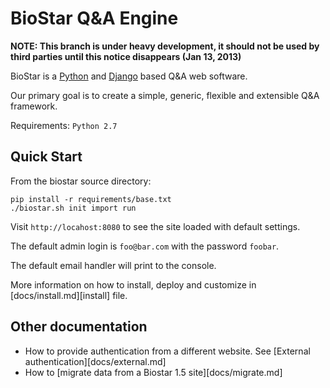 BioStar Q&A Engine
==================

**NOTE: This branch is under heavy development, it should not be used by third parties
until this notice disappears (Jan 13, 2013)**

BioStar is a [Python][python] and [Django][django] based Q&A web software.

Our primary goal is to create a simple, generic, flexible and extensible Q&A
framework.

Requirements: `Python 2.7`

Quick Start
------------

From the biostar source directory:

    pip install -r requirements/base.txt
    ./biostar.sh init import run

Visit `http://locahost:8080` to see the site loaded with default settings.

The default admin login is `foo@bar.com` with the password `foobar`.

The default email handler will print to the console.

More information on how to install, deploy and customize in [docs/install.md][install] file.

Other documentation
-------------------

* How to provide authentication from a different website. See [External authentication][docs/external.md]
* How to [migrate data from a Biostar 1.5 site][docs/migrate.md]

[django]: http://www.djangoproject.com/
[python]: http://www.python.org/